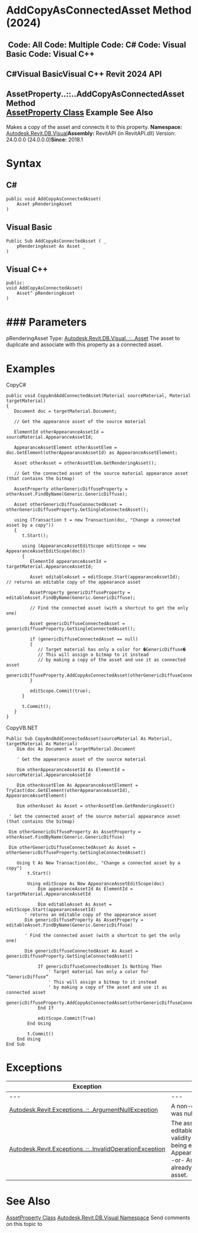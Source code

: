 # AddCopyAsConnectedAsset Method (2024)

﻿
 Code: All Code: Multiple Code: C# Code: Visual Basic Code: Visual C++   
---  
C#Visual BasicVisual C++
Revit 2024 API  
---  
AssetProperty..::..AddCopyAsConnectedAsset Method   
[AssetProperty Class](7be89499-d011-ab43-4715-0ee6f9335970.md "AssetProperty Class") Example See Also  
---  
Makes a copy of the asset and connects it to this property. 
**Namespace:** [Autodesk.Revit.DB.Visual](f5a10581-6ac2-be19-0e32-f87d05bc8b83.md "Autodesk.Revit.DB.Visual Namespace")**Assembly:** RevitAPI (in RevitAPI.dll) Version: 24.0.0.0 (24.0.0.0)**Since:** 2018.1 
# Syntax
C#  
---  
```text
public void AddCopyAsConnectedAsset(
	Asset pRenderingAsset
)
```
  
Visual Basic  
---  
```text
Public Sub AddCopyAsConnectedAsset ( _
	pRenderingAsset As Asset _
)
```
  
Visual C++  
---  
```text
public:
void AddCopyAsConnectedAsset(
	Asset^ pRenderingAsset
)
```
  
# ### Parameters
pRenderingAsset
    Type: [Autodesk.Revit.DB.Visual..::..Asset](598e104b-b6ec-9ebe-7a93-ec96b8cbeba9.md "Asset Class") The asset to duplicate and associate with this property as a connected asset. 
# Examples
CopyC#
```text
public void CopyAndAddConnectedAsset(Material sourceMaterial, Material targetMaterial)
{
   Document doc = targetMaterial.Document;

   // Get the appearance asset of the source material

   ElementId otherAppearanceAssetId = sourceMaterial.AppearanceAssetId;

   AppearanceAssetElement otherAssetElem = doc.GetElement(otherAppearanceAssetId) as AppearanceAssetElement;

   Asset otherAsset = otherAssetElem.GetRenderingAsset();

   // Get the connected asset of the source material appearance asset (that contains the bitmap)

   AssetProperty otherGenericDiffuseProperty = otherAsset.FindByName(Generic.GenericDiffuse);

   Asset otherGenericDiffuseConnectedAsset = otherGenericDiffuseProperty.GetSingleConnectedAsset();

   using (Transaction t = new Transaction(doc, "Change a connected asset by a copy"))
   {
      t.Start();

      using (AppearanceAssetEditScope editScope = new AppearanceAssetEditScope(doc))
      {
         ElementId appearanceAssetId = targetMaterial.AppearanceAssetId;

         Asset editableAsset = editScope.Start(appearanceAssetId);   // returns an editable copy of the appearance asset                   

         AssetProperty genericDiffuseProperty = editableAsset.FindByName(Generic.GenericDiffuse);

         // Find the connected asset (with a shortcut to get the only one)

         Asset genericDiffuseConnectedAsset = genericDiffuseProperty.GetSingleConnectedAsset();

         if (genericDiffuseConnectedAsset == null)
         {
            // Target material has only a color for �GenericDiffuse�
            // This will assign a bitmap to it instead
            // by making a copy of the asset and use it as connected asset
            genericDiffuseProperty.AddCopyAsConnectedAsset(otherGenericDiffuseConnectedAsset);
         }       

         editScope.Commit(true);
      }

      t.Commit();
   }
}
```

CopyVB.NET
```text
Public Sub CopyAndAddConnectedAsset(sourceMaterial As Material, targetMaterial As Material)
    Dim doc As Document = targetMaterial.Document

    ' Get the appearance asset of the source material

    Dim otherAppearanceAssetId As ElementId = sourceMaterial.AppearanceAssetId

    Dim otherAssetElem As AppearanceAssetElement = TryCast(doc.GetElement(otherAppearanceAssetId), AppearanceAssetElement)

    Dim otherAsset As Asset = otherAssetElem.GetRenderingAsset()

 ' Get the connected asset of the source material appearance asset (that contains the bitmap)

 Dim otherGenericDiffuseProperty As AssetProperty = otherAsset.FindByName(Generic.GenericDiffuse)

 Dim otherGenericDiffuseConnectedAsset As Asset = otherGenericDiffuseProperty.GetSingleConnectedAsset()

    Using t As New Transaction(doc, "Change a connected asset by a copy")
        t.Start()

        Using editScope As New AppearanceAssetEditScope(doc)
            Dim appearanceAssetId As ElementId = targetMaterial.AppearanceAssetId

            Dim editableAsset As Asset = editScope.Start(appearanceAssetId)
       ' returns an editable copy of the appearance asset                   
       Dim genericDiffuseProperty As AssetProperty = editableAsset.FindByName(Generic.GenericDiffuse)

       ' Find the connected asset (with a shortcut to get the only one)

       Dim genericDiffuseConnectedAsset As Asset = genericDiffuseProperty.GetSingleConnectedAsset()

            If genericDiffuseConnectedAsset Is Nothing Then
                ' Target material has only a color for “GenericDiffuse”
                ' This will assign a bitmap to it instead
                ' by making a copy of the asset and use it as connected asset
                genericDiffuseProperty.AddCopyAsConnectedAsset(otherGenericDiffuseConnectedAsset)
            End If

            editScope.Commit(True)
        End Using

        t.Commit()
    End Using
End Sub
```

# Exceptions
| Exception | Condition |
| --- | --- |
| --- | --- |
| [Autodesk.Revit.Exceptions..::..ArgumentNullException](631e1424-60f4-929b-4e52-dda9dcd26316.md "ArgumentNullException Class") | A non-optional argument was null |
| [Autodesk.Revit.Exceptions..::..InvalidOperationException](9e715f03-3884-e539-4dd6-8d7545733adc.md "InvalidOperationException Class") | The asset property is not editable. -or- Cannot check validity for a property not being edited in AppearanceAssetEditScope. -or- Asset property is already connected to one asset. |

# See Also
[AssetProperty Class](7be89499-d011-ab43-4715-0ee6f9335970.md "AssetProperty Class")
[Autodesk.Revit.DB.Visual Namespace](f5a10581-6ac2-be19-0e32-f87d05bc8b83.md "Autodesk.Revit.DB.Visual Namespace")
Send comments on this topic to 